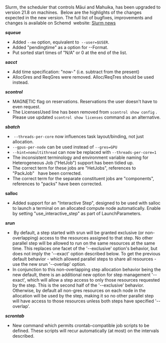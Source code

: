 Slurm, the scheduler that controls Māui and Mahuika, has been upgraded
to version 21.8 on machines.  Below are the highlights of the changes
expected in the new version. The full list of bugfixes, improvements and
changes is available on Schemd  website: [Slurm
news](https://slurm.schedmd.com/news.html)

<span class="c-mrkdwn__br" data-stringify-type="paragraph-break"></span>

<span class="c-mrkdwn__br" data-stringify-type="paragraph-break"></span>

<span class="c-mrkdwn__br"
data-stringify-type="paragraph-break"></span>***squeue***

-   Added `--me` option, equivalent to` --user=$USER`.
-   Added "pendingtime" as a option for --Format.
-   Put sorted start times of "N/A" or 0 at the end of the list.

<span class="c-mrkdwn__br"
data-stringify-type="paragraph-break"></span>***sacct***

-   Add time specification: "now-" (i.e. subtract from the present)
-   AllocGres and ReqGres were removed. Alloc/ReqTres should be used
    instead. 

<span class="c-mrkdwn__br"
data-stringify-type="paragraph-break"></span>***scontrol***

-   MAGNETIC flag on reservations. Reservations the user doesn't have to
    even request.
-   The LicensesUsed line has been removed from<span
    style="font-family: -apple-system, BlinkMacSystemFont, 'Segoe UI', Helvetica, Arial, sans-serif;"> </span>`scontrol show config`<span
    style="font-family: -apple-system, BlinkMacSystemFont, 'Segoe UI', Helvetica, Arial, sans-serif;"> </span><span
    style="font-family: -apple-system, BlinkMacSystemFont, 'Segoe UI', Helvetica, Arial, sans-serif;">.
    Please use updated</span><span
    style="font-family: -apple-system, BlinkMacSystemFont, 'Segoe UI', Helvetica, Arial, sans-serif;"> </span>`scontrol show licenses`<span
    style="font-family: -apple-system, BlinkMacSystemFont, 'Segoe UI', Helvetica, Arial, sans-serif;"> </span><span
    style="font-family: -apple-system, BlinkMacSystemFont, 'Segoe UI', Helvetica, Arial, sans-serif;">command
    as an alternative.</span>

<span class="c-mrkdwn__br"
data-stringify-type="paragraph-break"></span>***sbatch***  
<span class="c-mrkdwn__br" data-stringify-type="paragraph-break"></span>

-    `--threads-per-core` now influences task layout/binding, not just
    allocation.
-   `--gpus-per-node`<span
    style="font-family: -apple-system, BlinkMacSystemFont, 'Segoe UI', Helvetica, Arial, sans-serif;"> </span><span
    style="font-family: -apple-system, BlinkMacSystemFont, 'Segoe UI', Helvetica, Arial, sans-serif;">can
    be used instead of</span><span
    style="font-family: -apple-system, BlinkMacSystemFont, 'Segoe UI', Helvetica, Arial, sans-serif;"> </span>`--gres=GPU`
-   `--hint=nomultithread`<span
    style="font-family: -apple-system, BlinkMacSystemFont, 'Segoe UI', Helvetica, Arial, sans-serif;">
    can now be replaced </span><span
    style="font-family: -apple-system, BlinkMacSystemFont, 'Segoe UI', Helvetica, Arial, sans-serif;">with</span><span
    style="font-family: -apple-system, BlinkMacSystemFont, 'Segoe UI', Helvetica, Arial, sans-serif;"> </span>`--threads-per-core=1`
-   The inconsistent terminology and environment variable naming for
    Heterogeneous Job ("HetJob") support has been tidied up.
-   The correct term for these jobs are "HetJobs", references to
    "PackJob"   have been corrected.
-   The correct term for the separate constituent jobs are
    "components",   references to "packs" have been corrected.

<span class="c-mrkdwn__br"
data-stringify-type="paragraph-break"></span>**salloc**

-   Added support for an "Interactive Step", designed to be used with
    salloc to launch a terminal on an allocated compute node
    automatically. Enable by setting "use\_interactive\_step" as part of
    LaunchParameters.

<span class="c-mrkdwn__br"
data-stringify-type="paragraph-break"></span>***srun***

-    By default, a step started with srun will be granted exclusive (or
    non- overlapping) access to the resources assigned to that step. No
    other parallel step will be allowed to run on the same resources at
    the same time. This replaces one facet of the '--exclusive' option's
    behavior, but does not imply the '--exact' option described below.
    To get the previous default behavior - which allowed parallel steps
    to share all resources - use the new srun '--overlap' option.
-   In conjunction to this non-overlapping step allocation behavior
    being the new default, there is an additional new option for step
    management '--exact', which will allow a step access to only those
    resources requested by the step. This is the second half of the
    '--exclusive' behavior. Otherwise, by default all non-gres resources
    on each node in the allocation will be used by the step, making it
    so no other parallel step will have access to those resources unless
    both steps have specified '--overlap'.

<span class="c-mrkdwn__br"
data-stringify-type="paragraph-break"></span>***scrontab***

-   New command which permits crontab-compatible job scripts to be
    defined. These scripts will recur automatically (at most) on the
    intervals described.
